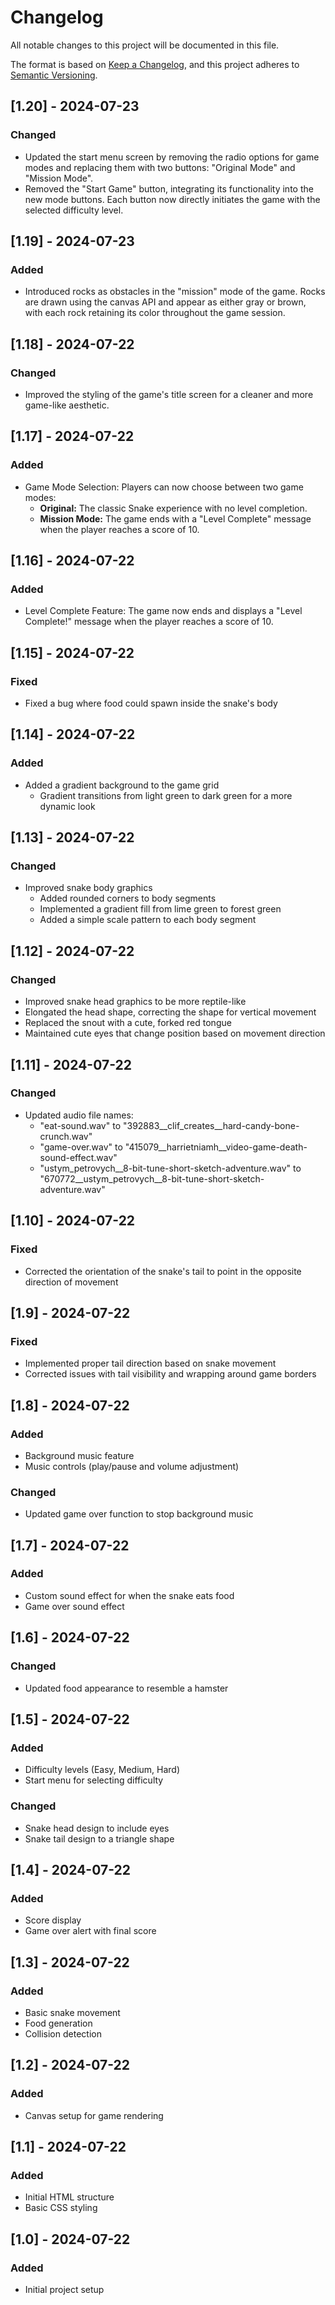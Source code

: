 # Changelog

All notable changes to this project will be documented in this file.

The format is based on [Keep a Changelog](https://keepachangelog.com/en/1.0.0/),
and this project adheres to [Semantic Versioning](https://semver.org/spec/v2.0.0.html).

## [1.20] - 2024-07-23

### Changed

-   Updated the start menu screen by removing the radio options for game modes and replacing them with two buttons: "Original Mode" and "Mission Mode".
-   Removed the "Start Game" button, integrating its functionality into the new mode buttons. Each button now directly initiates the game with the selected difficulty level.

## [1.19] - 2024-07-23

### Added

-   Introduced rocks as obstacles in the "mission" mode of the game. Rocks are drawn using the canvas API and appear as either gray or brown, with each rock retaining its color throughout the game session.

## [1.18] - 2024-07-22

### Changed

-   Improved the styling of the game's title screen for a cleaner and more game-like aesthetic.

## [1.17] - 2024-07-22

### Added

-   Game Mode Selection: Players can now choose between two game modes:
    -   **Original:** The classic Snake experience with no level completion.
    -   **Mission Mode:** The game ends with a "Level Complete" message when the player reaches a score of 10.

## [1.16] - 2024-07-22

### Added
- Level Complete Feature: The game now ends and displays a "Level Complete!" message when the player reaches a score of 10.

## [1.15] - 2024-07-22

### Fixed
- Fixed a bug where food could spawn inside the snake's body

## [1.14] - 2024-07-22

### Added
- Added a gradient background to the game grid
  - Gradient transitions from light green to dark green for a more dynamic look

## [1.13] - 2024-07-22

### Changed
- Improved snake body graphics
  - Added rounded corners to body segments
  - Implemented a gradient fill from lime green to forest green
  - Added a simple scale pattern to each body segment

## [1.12] - 2024-07-22

### Changed
- Improved snake head graphics to be more reptile-like
- Elongated the head shape, correcting the shape for vertical movement
- Replaced the snout with a cute, forked red tongue
- Maintained cute eyes that change position based on movement direction

## [1.11] - 2024-07-22

### Changed
- Updated audio file names:
  - "eat-sound.wav" to "392883__clif_creates__hard-candy-bone-crunch.wav"
  - "game-over.wav" to "415079__harrietniamh__video-game-death-sound-effect.wav"
  - "ustym_petrovych__8-bit-tune-short-sketch-adventure.wav" to "670772__ustym_petrovych__8-bit-tune-short-sketch-adventure.wav"

## [1.10] - 2024-07-22

### Fixed
- Corrected the orientation of the snake's tail to point in the opposite direction of movement

## [1.9] - 2024-07-22

### Fixed
- Implemented proper tail direction based on snake movement
- Corrected issues with tail visibility and wrapping around game borders

## [1.8] - 2024-07-22

### Added
- Background music feature
- Music controls (play/pause and volume adjustment)

### Changed
- Updated game over function to stop background music

## [1.7] - 2024-07-22

### Added
- Custom sound effect for when the snake eats food
- Game over sound effect

## [1.6] - 2024-07-22

### Changed
- Updated food appearance to resemble a hamster

## [1.5] - 2024-07-22

### Added
- Difficulty levels (Easy, Medium, Hard)
- Start menu for selecting difficulty

### Changed
- Snake head design to include eyes
- Snake tail design to a triangle shape

## [1.4] - 2024-07-22

### Added
- Score display
- Game over alert with final score

## [1.3] - 2024-07-22

### Added
- Basic snake movement
- Food generation
- Collision detection

## [1.2] - 2024-07-22

### Added
- Canvas setup for game rendering

## [1.1] - 2024-07-22

### Added
- Initial HTML structure
- Basic CSS styling

## [1.0] - 2024-07-22

### Added
- Initial project setup